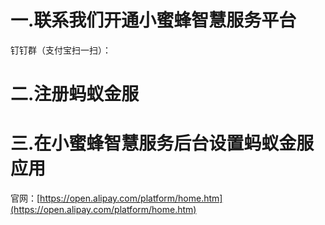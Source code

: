 # 一.联系我们开通小蜜蜂智慧服务平台

钉钉群（支付宝扫一扫）：

# 二.注册蚂蚁金服



# 三.在小蜜蜂智慧服务后台设置蚂蚁金服应用

官网：[https://open.alipay.com/platform/home.htm](https://open.alipay.com/platform/home.htm)


